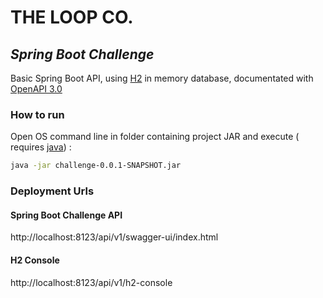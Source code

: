 # THE LOOP CO.

## _Spring Boot Challenge_

Basic Spring Boot API, using [H2](https://www.h2database.com/html/main.html) in memory database, documentated
with [OpenAPI 3.0](https://swagger.io/specification/)

### How to run

Open OS command line in folder containing project JAR and execute (
requires [java](https://www.java.com/en/download/help/download_options.html)) :

```sh
java -jar challenge-0.0.1-SNAPSHOT.jar
```

### Deployment Urls

#### Spring Boot Challenge API

http://localhost:8123/api/v1/swagger-ui/index.html

#### H2 Console

http://localhost:8123/api/v1/h2-console
